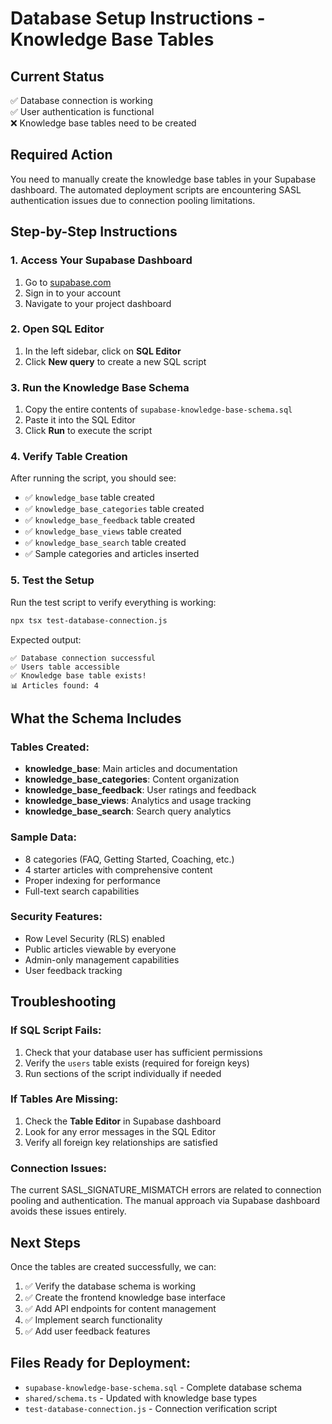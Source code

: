 # Database Setup Instructions - Knowledge Base Tables

## Current Status
✅ Database connection is working  
✅ User authentication is functional  
❌ Knowledge base tables need to be created  

## Required Action
You need to manually create the knowledge base tables in your Supabase dashboard. The automated deployment scripts are encountering SASL authentication issues due to connection pooling limitations.

## Step-by-Step Instructions

### 1. Access Your Supabase Dashboard
1. Go to [supabase.com](https://supabase.com)
2. Sign in to your account
3. Navigate to your project dashboard

### 2. Open SQL Editor
1. In the left sidebar, click on **SQL Editor**
2. Click **New query** to create a new SQL script

### 3. Run the Knowledge Base Schema
1. Copy the entire contents of `supabase-knowledge-base-schema.sql`
2. Paste it into the SQL Editor
3. Click **Run** to execute the script

### 4. Verify Table Creation
After running the script, you should see:
- ✅ `knowledge_base` table created
- ✅ `knowledge_base_categories` table created  
- ✅ `knowledge_base_feedback` table created
- ✅ `knowledge_base_views` table created
- ✅ `knowledge_base_search` table created
- ✅ Sample categories and articles inserted

### 5. Test the Setup
Run the test script to verify everything is working:
```bash
npx tsx test-database-connection.js
```

Expected output:
```
✅ Database connection successful
✅ Users table accessible
✅ Knowledge base table exists!
📊 Articles found: 4
```

## What the Schema Includes

### Tables Created:
- **knowledge_base**: Main articles and documentation
- **knowledge_base_categories**: Content organization
- **knowledge_base_feedback**: User ratings and feedback
- **knowledge_base_views**: Analytics and usage tracking
- **knowledge_base_search**: Search query analytics

### Sample Data:
- 8 categories (FAQ, Getting Started, Coaching, etc.)
- 4 starter articles with comprehensive content
- Proper indexing for performance
- Full-text search capabilities

### Security Features:
- Row Level Security (RLS) enabled
- Public articles viewable by everyone
- Admin-only management capabilities
- User feedback tracking

## Troubleshooting

### If SQL Script Fails:
1. Check that your database user has sufficient permissions
2. Verify the `users` table exists (required for foreign keys)
3. Run sections of the script individually if needed

### If Tables Are Missing:
1. Check the **Table Editor** in Supabase dashboard
2. Look for any error messages in the SQL Editor
3. Verify all foreign key relationships are satisfied

### Connection Issues:
The current SASL_SIGNATURE_MISMATCH errors are related to connection pooling and authentication. The manual approach via Supabase dashboard avoids these issues entirely.

## Next Steps
Once the tables are created successfully, we can:
1. ✅ Verify the database schema is working
2. ✅ Create the frontend knowledge base interface
3. ✅ Add API endpoints for content management
4. ✅ Implement search functionality
5. ✅ Add user feedback features

## Files Ready for Deployment:
- `supabase-knowledge-base-schema.sql` - Complete database schema
- `shared/schema.ts` - Updated with knowledge base types
- `test-database-connection.js` - Connection verification script